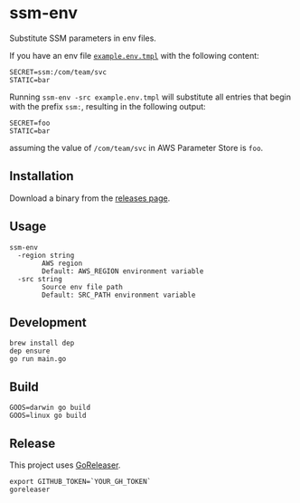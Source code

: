 # ssm-env 

Substitute SSM parameters in env files.

If you have an env file [`example.env.tmpl`](./example.env.tmpl) with the following content:
```
SECRET=ssm:/com/team/svc
STATIC=bar
```
Running `ssm-env -src example.env.tmpl` will substitute all entries that begin with the prefix `ssm:`, resulting in the following output:
```
SECRET=foo
STATIC=bar
```
assuming the value of `/com/team/svc` in AWS Parameter Store is `foo`.

## Installation

Download a binary from the [releases page](https://github.com/shuaibiyy/ssm-env/releases).

## Usage
```
ssm-env
  -region string
        AWS region
        Default: AWS_REGION environment variable 
  -src string
        Source env file path
        Default: SRC_PATH environment variable
```

## Development
```
brew install dep
dep ensure
go run main.go
```

## Build
```
GOOS=darwin go build
GOOS=linux go build
```

## Release
This project uses [GoReleaser](https://goreleaser.com/).
```
export GITHUB_TOKEN=`YOUR_GH_TOKEN`
goreleaser
```
